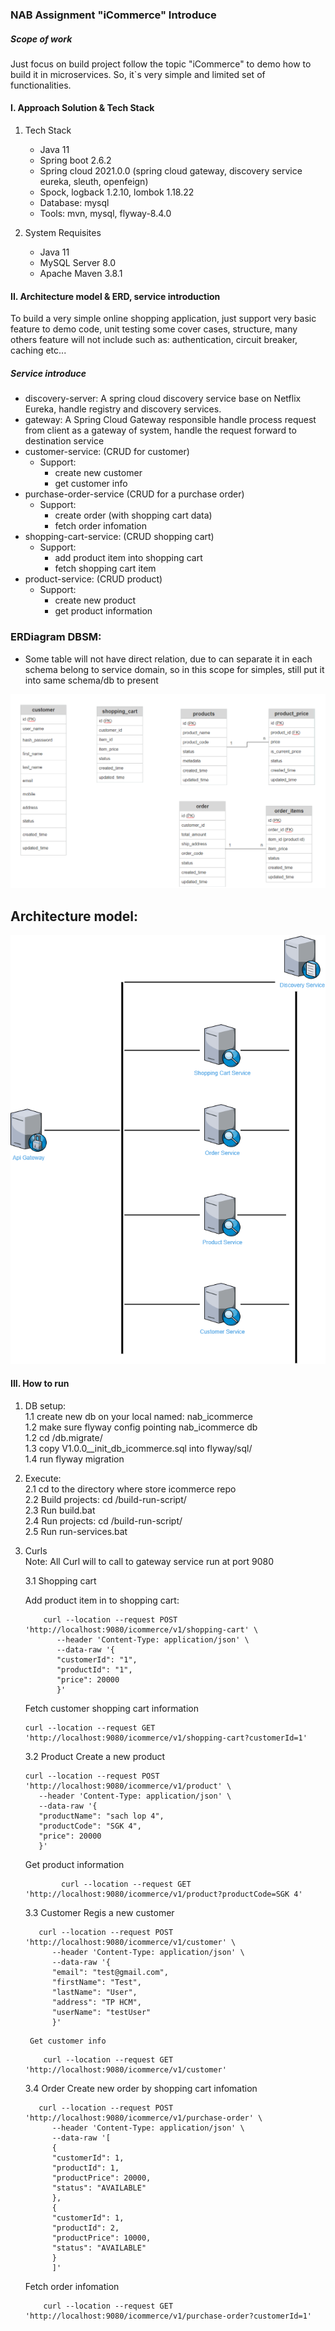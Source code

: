 ### NAB Assignment "iCommerce" Introduce
##### Scope of work
Just focus on build project follow the topic "iCommerce" to demo how to build it in microservices.
So, it`s very simple and limited set of functionalities.


#### I. Approach Solution & Tech Stack
1. Tech Stack <br/>
    - Java 11 <br/>
	- Spring boot 2.6.2 <br/>
	- Spring cloud 2021.0.0 (spring cloud gateway, discovery service eureka, sleuth, openfeign)<br/>
	- Spock, logback 1.2.10, lombok 1.18.22<br/>
	- Database: mysql <br/>
	- Tools: mvn, mysql, flyway-8.4.0 <br/>
    
2. System Requisites <br/>
   - Java 11 <br/>
   - MySQL Server 8.0 <br/>
   - Apache Maven 3.8.1 <br/>

#### II. Architecture model & ERD, service introduction
To build a very simple online shopping application,
just support very basic feature to demo code, unit testing some cover cases, structure, 
many others feature will not include such as: authentication, circuit breaker, caching etc...
##### Service introduce
- discovery-server: A spring cloud discovery service base on Netflix Eureka, handle registry and discovery services.
- gateway:  A Spring Cloud Gateway responsible handle process request from client as a gateway of system, handle the request forward to destination service
- customer-service: (CRUD for customer)
  - Support:
    - create new customer
    - get customer info
- purchase-order-service (CRUD for a purchase order)
    - Support:
        - create order (with shopping cart data)
        - fetch order infomation
- shopping-cart-service: (CRUD shopping cart)
    - Support:
         - add product item into shopping cart
         - fetch shopping cart item
- product-service: (CRUD product)
    - Support:
         - create new product 
         - get product information

### ERDiagram DBSM:
- Some table will not have direct relation, due to can separate it in each schema belong to service domain, so in this scope for simples, still put it into same schema/db to present
    
![Spring Microservices architecture](readme-resource/ERDiagram_DBMS.png)

## Architecture model:
![Spring Microservices architecture](readme-resource/icommerce-architech.png)

#### III. How to run

1. DB setup:  <br />
   1.1 create new db on your local named: nab_icommerce <br />
   1.2 make sure flyway config pointing nab_icommerce db <br />
   1.2 cd <icommerce path>/db.migrate/ <br />
   1.3 copy V1.0.0__init_db_icommerce.sql into flyway/sql/ <br />
   1.4 run flyway migration <br />
2. Execute: <br />
    2.1 cd to the directory where store icommerce repo <br /> 
    2.2 Build projects: cd <icommerce path>/build-run-script/ <br />
    2.3 Run build.bat <br />
    2.4 Run projects: cd <icommerce path>/build-run-script/ <br />
    2.5 Run run-services.bat <br />
   
3. Curls <br />
    Note: All Curl will to call to gateway service run at port 9080 <br />
    
    3.1 Shopping cart
    
    Add product item in to shopping cart:
    
    ```
        curl --location --request POST 'http://localhost:9080/icommerce/v1/shopping-cart' \
           --header 'Content-Type: application/json' \
           --data-raw '{
           "customerId": "1",
           "productId": "1",
           "price": 20000
           }' 
    ```
    Fetch customer shopping cart information
    
    ```         
    curl --location --request GET 'http://localhost:9080/icommerce/v1/shopping-cart?customerId=1'
    ```
   
    3.2 Product
    Create a new product
    ```
    curl --location --request POST 'http://localhost:9080/icommerce/v1/product' \
       --header 'Content-Type: application/json' \
       --data-raw '{
       "productName": "sach lop 4",
       "productCode": "SGK 4",
       "price": 20000
       }' 
    ```
    Get product information
    ``` 
            curl --location --request GET 'http://localhost:9080/icommerce/v1/product?productCode=SGK 4' 
    ```
    
    3.3 Customer
        Regis a new customer
     ``` 
        curl --location --request POST 'http://localhost:9080/icommerce/v1/customer' \
           --header 'Content-Type: application/json' \
           --data-raw '{
           "email": "test@gmail.com",
           "firstName": "Test",
           "lastName": "User",
           "address": "TP HCM",
           "userName": "testUser"
           }' 
    ```
        
        Get customer info
    ``` 
        curl --location --request GET 'http://localhost:9080/icommerce/v1/customer' 
    ```
    3.4 Order
        Create new order by shopping cart infomation
    
     ``` 
        curl --location --request POST 'http://localhost:9080/icommerce/v1/purchase-order' \
           --header 'Content-Type: application/json' \
           --data-raw '[
           {
           "customerId": 1,
           "productId": 1,
           "productPrice": 20000,
           "status": "AVAILABLE"
           },
           {
           "customerId": 1,
           "productId": 2,
           "productPrice": 10000,
           "status": "AVAILABLE"
           }
           ]' 
    ```

    Fetch order infomation
    
    ``` 
        curl --location --request GET 'http://localhost:9080/icommerce/v1/purchase-order?customerId=1' 
    ```
    
